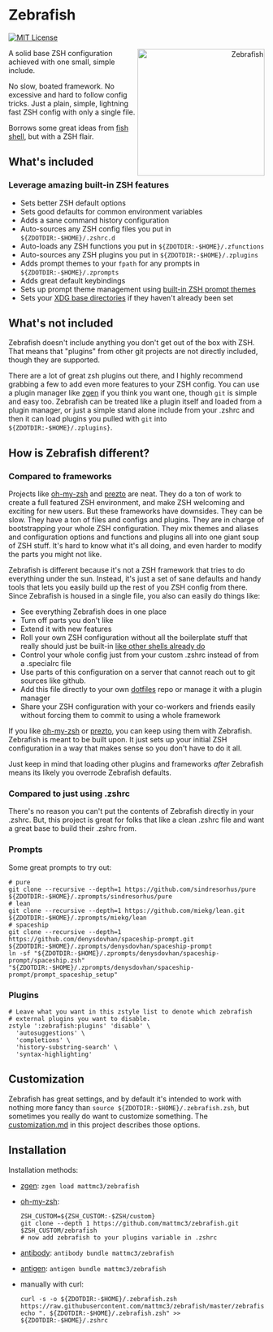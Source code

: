 # Zebrafish

[![MIT License](https://img.shields.io/badge/license-MIT-007EC7.svg?style=flat-square)](/LICENSE)

<a title="Azul [Copyrighted free use], via Wikimedia Commons"
   href="https://commons.wikimedia.org/wiki/File:Zebrafisch.jpg"
   align="right">
<img align="right"
     width="250"
     alt="Zebrafish"
     src="https://upload.wikimedia.org/wikipedia/commons/thumb/a/ac/Zebrafisch.jpg/512px-Zebrafisch.jpg">
</a>

A solid base ZSH configuration achieved with one small, simple include.

No slow, boated framework. No excessive and hard to follow config tricks.
Just a plain, simple, lightning fast ZSH config with only a single file.

Borrows some great ideas from [fish shell][fish-shell], but with a ZSH flair.

## What's included

### Leverage amazing built-in ZSH features

- Sets better ZSH default options
- Sets good defaults for common environment variables
- Adds a sane command history configuration
- Auto-sources any ZSH config files you put in `${ZDOTDIR:-$HOME}/.zshrc.d`
- Auto-loads any ZSH functions you put in `${ZDOTDIR:-$HOME}/.zfunctions`
- Auto-sources any ZSH plugins you put in `${ZDOTDIR:-$HOME}/.zplugins`
- Adds prompt themes to your `fpath` for any prompts in `${ZDOTDIR:-$HOME}/.zprompts`
- Adds great default keybindings
- Sets up prompt theme management using [built-in ZSH prompt themes][zsh-prompt-theme]
- Sets your [XDG base directories][xdg-basedirs] if they haven't already been set

## What's not included

Zebrafish doesn't include anything you don't get out of the box with ZSH. That
means that "plugins" from other git projects are not directly included, though
they are supported.

There are a lot of great zsh plugins out there, and I highly recommend grabbing
a few to add even more features to your ZSH config. You can use a plugin manager
like [zgen] if you think you want one, though `git` is simple and easy too.
Zebrafish can be treated like a plugin itself and loaded from a plugin manager,
or just a simple stand alone include from your .zshrc and then it can load
plugins you pulled with `git` into `${ZDOTDIR:-$HOME}/.zplugins}`.

## How is Zebrafish different?

### Compared to frameworks

Projects like [oh-my-zsh] and [prezto] are neat. They do a ton of work to create
a full featured ZSH environment, and make ZSH welcoming and exciting for new
users. But these frameworks have downsides. They can be slow. They have a ton of
files and configs and plugins. They are in charge of bootstrapping your whole
ZSH configuration. They mix themes and aliases and configuration options and
functions and plugins all into one giant soup of ZSH stuff. It's hard to know
what it's all doing, and even harder to modify the parts you might not like.

Zebrafish is different because it's not a ZSH framework that tries to do
everything under the sun. Instead, it's just a set of sane defaults and handy
tools that lets you easily build up the rest of you ZSH config from there. Since
Zebrafish is housed in a single file, you also can easily do things like:

- See everything Zebrafish does in one place
- Turn off parts you don't like
- Extend it with new features
- Roll your own ZSH configuration without all the boilerplate stuff that really
  should just be built-in [like other shells already do][fish-shell]
- Control your whole config just from your custom .zshrc instead of from a
  .specialrc file
- Use parts of this configuration on a server that cannot reach out to git
  sources like github.
- Add this file directly to your own [dotfiles] repo or manage it with a plugin
  manager
- Share your ZSH configuration with your co-workers and friends easily without
  forcing them to commit to using a whole framework

If you like [oh-my-zsh] or [prezto], you can keep using them with Zebrafish.
Zebrafish is meant to be built upon. It just sets up your initial ZSH
configuration in a way that makes sense so you don't have to do it all.

Just keep in mind that loading other plugins and frameworks _after_ Zebrafish
means its likely you overrode Zebrafish defaults.

### Compared to just using .zshrc

There's no reason you can't put the contents of Zebrafish directly in your
.zshrc. But, this project is great for folks that like a clean .zshrc file and
want a great base to build their .zshrc from.

### Prompts

Some great prompts to try out:

```shell
# pure
git clone --recursive --depth=1 https://github.com/sindresorhus/pure ${ZDOTDIR:-$HOME}/.zprompts/sindresorhus/pure
# lean
git clone --recursive --depth=1 https://github.com/miekg/lean.git ${ZDOTDIR:-$HOME}/.zprompts/miekg/lean
# spaceship
git clone --recursive --depth=1 https://github.com/denysdovhan/spaceship-prompt.git ${ZDOTDIR:-$HOME}/.zprompts/denysdovhan/spaceship-prompt
ln -sf "${ZDOTDIR:-$HOME}/.zprompts/denysdovhan/spaceship-prompt/spaceship.zsh" "${ZDOTDIR:-$HOME}/.zprompts/denysdovhan/spaceship-prompt/prompt_spaceship_setup"
```

### Plugins

```shell
# Leave what you want in this zstyle list to denote which zebrafish
# external plugins you want to disable.
zstyle ':zebrafish:plugins' 'disable' \
  'autosuggestions' \
  'completions' \
  'history-substring-search' \
  'syntax-highlighting'
```

## Customization

Zebrafish has great settings, and by default it's intended to work with nothing
more fancy than `source ${ZDOTDIR:-$HOME}/.zebrafish.zsh`, but sometimes you
really do want to customize something. The [customization.md](customization.md)
in this project describes those options.

## Installation

Installation methods:

- [zgen]: `zgen load mattmc3/zebrafish`
- [oh-my-zsh]:

  ```shell
  ZSH_CUSTOM=${ZSH_CUSTOM:-$ZSH/custom}
  git clone --depth 1 https://github.com/mattmc3/zebrafish.git $ZSH_CUSTOM/zebrafish
  # now add zebrafish to your plugins variable in .zshrc
  ```

- [antibody]: `antibody bundle mattmc3/zebrafish`
- [antigen]: `antigen bundle mattmc3/zebrafish`
- manually with curl:

  ```shell
  curl -s -o ${ZDOTDIR:-$HOME}/.zebrafish.zsh https://raw.githubusercontent.com/mattmc3/zebrafish/master/zebrafish.zsh
  echo ". ${ZDOTDIR:-$HOME}/.zebrafish.zsh" >> ${ZDOTDIR:-$HOME}/.zshrc
  ```

[antibody]:                      https://getantibody.github.io
[antigen]:                       https://github.com/zsh-users/antigen
[dotfiles]:                      https://dotfiles.github.io/
[fast-syntax-highlighting]:      https://github.com/zdharma/fast-syntax-highlighting
[fish-shell]:                    https://fishshell.com/
[oh-my-zsh]:                     https://github.com/robbyrussell/oh-my-zsh
[prezto]:                        https://github.com/sorin-ionescu/prezto
[xdg-basedirs]:                  https://standards.freedesktop.org/basedir-spec/basedir-spec-latest.html
[zgen]:                          https://github.com/tarjoilija/zgen
[zsh-autosuggestions]:           https://github.com/zsh-users/zsh-autosuggestions
[zsh-completions]:               https://github.com/zsh-users/zsh-completions
[zsh-history-substring-search]:  https://github.com/zsh-users/zsh-history-substring-search
[zsh-prompt-theme]:              http://zsh.sourceforge.net/Doc/Release/User-Contributions.html#Prompt-Themes
